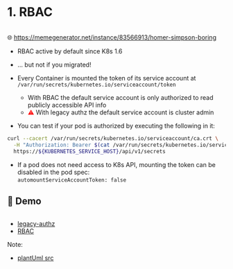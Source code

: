 # 1. RBAC



<!-- .slide: style="text-align: center;" -->
<img data-src="images/boring.jpg" class="centered"/>

🌐 https://memegenerator.net/instance/83566913/homer-simpson-boring



* RBAC active by default since K8s 1.6
* ... but not if you migrated!



* Every Container is mounted the token of its service account at   
  `/var/run/secrets/kubernetes.io/serviceaccount/token`
  * With RBAC the default service account is only authorized to read publicly accessible API info
  * <font color="red">⚠</font> With legacy authz the default service account is cluster admin
* You can test if your pod is authorized by executing the following in it:

```bash
curl --cacert /var/run/secrets/kubernetes.io/serviceaccount/ca.crt \
  -H "Authorization: Bearer $(cat /var/run/secrets/kubernetes.io/serviceaccount/token)" \
  https://${KUBERNETES_SERVICE_HOST}/api/v1/secrets
```

* If a pod does not need access to K8s API, mounting the token can be disabled in the pod spec:  
  `automountServiceAccountToken: false`  



## 🐐 Demo

<img data-src="images/demo-rbac.svg"/>

* [legacy-authz](http://legacy-authz)
* [RBAC](http://rbac)

Note:
* [plantUml src](http://www.plantuml.com/plantuml/svg/dL8zQyCm4DtrAmvtoEIX3OHC9RKXT0Ybj84E9SF5khWXicHE4gKj-UyzsQOr8KkYxTwzZtUWXG_88JP6-SFUjiZOmDu6uXrM13yAeC3gKBEBLfVEE8QRkobEjKuRnvfuG6zdi_bSgwCQ6I6p--nCnj8JKkMQrbcouOeqWAMpOS2MtKlcwl-2x76zVdxD03si2gMiquAL9deXWA4Qgo_063w-CubN0AtaOosS9sp8oqGmqRJ3QCAaSyc6AU_5IGRotjzeArTQxmn1lzfqz16UzSnLiO4ylpyh4ORqFvuMVIaUoeiByXQhi_MIsqNbak2lseAiJl_b5m00)
